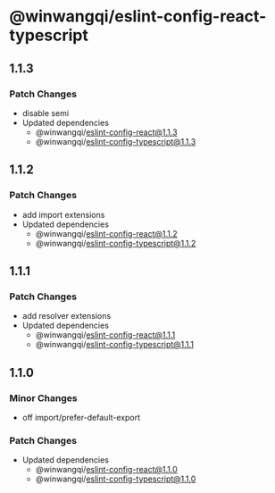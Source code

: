 # @winwangqi/eslint-config-react-typescript

## 1.1.3

### Patch Changes

- disable semi
- Updated dependencies
  - @winwangqi/eslint-config-react@1.1.3
  - @winwangqi/eslint-config-typescript@1.1.3

## 1.1.2

### Patch Changes

- add import extensions
- Updated dependencies
  - @winwangqi/eslint-config-react@1.1.2
  - @winwangqi/eslint-config-typescript@1.1.2

## 1.1.1

### Patch Changes

- add resolver extensions
- Updated dependencies
  - @winwangqi/eslint-config-react@1.1.1
  - @winwangqi/eslint-config-typescript@1.1.1

## 1.1.0

### Minor Changes

- off import/prefer-default-export

### Patch Changes

- Updated dependencies
  - @winwangqi/eslint-config-react@1.1.0
  - @winwangqi/eslint-config-typescript@1.1.0
